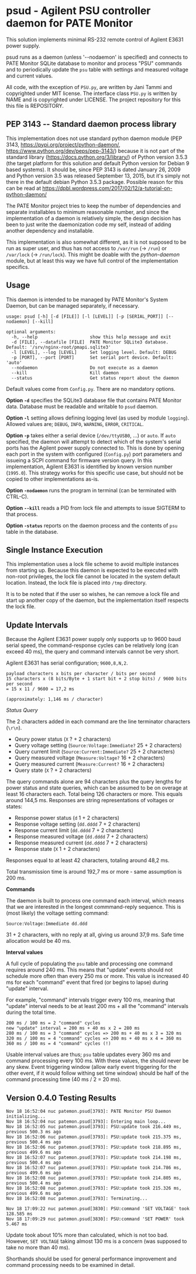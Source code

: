 # psud - Agilent PSU controller daemon for PATE Monitor

This solution implements minimal RS-232 remote control of Agilent E3631 power supply.

psud runs as a daemon (unless '--nodaemon' is specified) and connects to PATE Monitor SQLite database to monitor and process "PSU" commands and to periodically update the `psu` table with settings and measured voltage and current values.

All code, with the exception of `PSU.py`, are written by Jani Tammi and copyrighted under MIT license. The interface class `PSU.py` is written by NAME and is copyrighted under LICENSE. The project repository for this this file is REPOSITORY.

## PEP 3143 -- Standard daemon process library

This implementation does not use standard python daemon module (PEP 3143, https://pypi.org/project/python-daemon/, https://www.python.org/dev/peps/pep-3143/) because it is not part of the standard library (https://docs.python.org/3/library/) of Python version 3.5.3 (the target platform for this solution and default Python version for Debian 9 based systems). It should be, since PEP 3143 is dated January 26, 2009 and Python version 3.5 was released September 13, 2015, but it's simply not there in the default debian Python 3.5.3 package. Possible reason for this can be read at https://dpbl.wordpress.com/2017/02/12/a-tutorial-on-python-daemon/

The PATE Monitor project tries to keep the number of dependencies and separate installables to minimum reasonable number, and since the implementation of a daemon is relatively simple, the design decision has been to just write the daemonization code my self, instead of adding another dependency and installable.

This implementation is also somewhat different, as it is not supposed to be run as super user, and thus has not access to `/var/run` (-> `/run`) or `/var/lock` (-> `/run/lock`). This might be doable with the *python-daemon* module, but at least this way we have full control of the implementation specifics.

## Usage

This daemon is intended to be managed by PATE Monitor's System Daemon, but can be managed separately, if necessary.

    usage: psud [-h] [-d [FILE]] [-l [LEVEL]] [-p [SERIAL_PORT]] [--nodaemon] [--kill]

    optional arguments:
      -h, --help                    show this help message and exit
      -d [FILE], --datafile [FILE]  PATE Monitor SQLite3 database. Default: '/srv/nginx-root/pmapi.sqlite3'
      -l [LEVEL], --log [LEVEL]     Set logging level. Default: DEBUG
      -p [PORT], --port [PORT]      Set serial port device. Default: 'auto'
      --nodaemon                    Do not execute as a daemon
      --kill                        Kill daemon
      --status                      Get status report about the daemon

Default values come from `Config.py`. There are no mandatory options.

**Option `-d`** specifies the SQLite3 database file that contains PATE Monitor data. Database must be readable and writable to `psud` daemon.

**Option `-l`** setting allows defining logging level (as used by module `logging`). Allowed values are; `DEBUG`, `INFO`, `WARNING`, `ERROR`, `CRITICAL`.

**Option `-p`** takes either a serial device (`/dev/ttyUSB0`, ...) or `auto`. If `auto` specified, the daemon will attempt to detect which of the system's serial ports has the Agilent power supply connected to. This is done by opening each port in the system with configured (`Config.py`) port parameters and issueing a SCPI command for firmware version query. In this implementation, Agilent E3631 is identified by known version number (`1995.0`). This strategy works for this specific use case, but should not be copied to other implementations as-is.

**Option `-nodaemon`** runs the program in terminal (can be terminated with CTRL-C).

**Option `--kill`** reads a PID from lock file and attempts to issue SIGTERM to that process.

**Option `-status`** reports on the daemon process and the contents of `psu` table in the database.

## Single Instance Execution

This implementation uses a lock file scheme to avoid multiple instances from starting up. Because this daemon is expected to be executed with non-root privileges, the lock file cannot be located in the system default location. Instead, the lock file is placed into `/tmp` directory.

It is to be noted that if the user so wishes, he can remove a lock file and start up another copy of the daemon, but the implementation itself respects the lock file.

## Update Intervals

Because the Agilent E3631 power supply only supports up to 9600 baud serial speed, the command-response cycles can be relatively long (can exceed 40 ms), the query and command intervals cannot be very short.

Agilent E3631 has serial configuration; `9600,8,N,2`.

    payload characters x bits per character / bits per second
    15 characters x (8 bits/Byte + 1 start bit + 2 stop bits) / 9600 bits per second
    = 15 x 11 / 9600 = 17,2 ms

    (approximately: 1,146 ms / character)

*Status Query*

The 2 characters added in each command are the line terminator characters (`\r\n`).

 - Qeury power status (`X` ? + 2 characters)
 - Query voltage setting (`Source:Voltage:Immediate?` 25 + 2 characters)
 - Query current limit (`Source:Current:Immediate?` 25 + 2 characters)
 - Query measured voltage (`Measure:Voltage?` 16 + 2 characters)
 - Query measured current (`Measure:Current?` 16 + 2 characters)
 - Query state (`X` ? + 2 characters)

The query commands alone are 94 characters plus the query lengths for power status and state queries, which can be assumed to be on overage at least 16 characters each. Total being 126 characters or more. This equals around 144,5 ms. Responses are string representations of voltages or states:

 - Response power status (`d` 1 + 2 characters)
 - Response voltage setting (`dd.dddd` 7 + 2 characters)
 - Response current limit (`dd.dddd` 7 + 2 characters)
 - Response measured voltage (`dd.dddd` 7 + 2 characters)
 - Response measured current (`dd.dddd` 7 + 2 characters)
 - Response state (`X` 1 + 2 characters)

Responses equal to at least 42 characters, totaling around 48,2 ms.

Total transmission time is around 192,7 ms or more - same assumption is 200 ms.

**Commands**

The daemon is built to process one command each interval, which means that we are interested in the longest commmand-reply sequence. This is (most likely) the voltage setting command:

    Source:Voltage:Immediate dd.ddd

31 + 2 characters, with no reply at all, giving us around 37,9 ms. Safe time allocation would be 40 ms.

**Interval values**

A full cycle of populating the `psu` table and processing one command requires around 240 ms. This means that "update" events should not schedule more often than every 250 ms or more. This value is increased 40 ms for each "command" event that fired (or begins to lapse) during "update" interval.

For example, "command" intervals trigger every 100 ms, meaning that "update" interval needs to be at least 200 ms + all the "command" intervals during the total time.

    200 ms / 100 ms = 2 "command" cycles
    new "update" interval = 200 ms + 40 ms x 2 = 280 ms
    280 ms / 100 ms = 3 "command" cycles => 200 ms + 40 ms x 3 = 320 ms
    320 ms / 100 ms = 4 "command" cycles => 200 ms + 40 ms x 4 = 360 ms
    360 ms / 100 ms = 4 "command" cycles (!)

Usable interval values are thus; `psu` table updates every 360 ms and command processing every 100 ms. With these values, the should never be any skew. Event triggering window (allow early event triggering for the other event, if it would follow withing set time window) should be half of the command processing time (40 ms / 2 = 20 ms).

## Version 0.4.0 Testing Results

    Nov 18 16:52:04 nuc patemon.psud[3793]: PATE Monitor PSU Daemon initializing...
    Nov 18 16:52:04 nuc patemon.psud[3793]: Entering main loop...
    Nov 18 16:52:05 nuc patemon.psud[3793]: PSU:update took 216.449 ms, previous 500.3 ms ago
    Nov 18 16:52:06 nuc patemon.psud[3793]: PSU:update took 215.375 ms, previous 500.4 ms ago
    Nov 18 16:52:06 nuc patemon.psud[3793]: PSU:update took 218.895 ms, previous 499.6 ms ago
    Nov 18 16:52:07 nuc patemon.psud[3793]: PSU:update took 214.198 ms, previous 500.4 ms ago
    Nov 18 16:52:07 nuc patemon.psud[3793]: PSU:update took 214.786 ms, previous 499.6 ms ago
    Nov 18 16:52:08 nuc patemon.psud[3793]: PSU:update took 214.805 ms, previous 500.4 ms ago
    Nov 18 16:52:08 nuc patemon.psud[3793]: PSU:update took 215.326 ms, previous 499.6 ms ago
    Nov 18 16:52:08 nuc patemon.psud[3793]: Terminating...

    Nov 18 17:09:22 nuc patemon.psud[3830]: PSU:command 'SET VOLTAGE' took 128.585 ms
    Nov 18 17:09:29 nuc patemon.psud[3830]: PSU:command 'SET POWER' took 5.467 ms

Update took about 10% more than calculated, which is not too bad. However, `SET VOLTAGE` taking almost 130 ms is a concern (was supposed to take no more than 40 ms).

Shorthands should be used for general performance improvement and command processing needs to be examined in detail.

